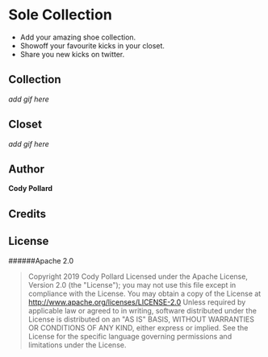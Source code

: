 # Sole Collection
- Add your amazing shoe collection. 
- Showoff your favourite kicks in your closet. 
- Share you new kicks on twitter.

## Collection
*add gif here*

## Closet
*add gif here*

## Author
**Cody Pollard**

## Credits

## License
######Apache 2.0
> Copyright 2019 Cody Pollard 
Licensed under the Apache License, Version 2.0 (the \"License\"); you may not use this file except in compliance with the License. You may obtain a copy of the License at      http://www.apache.org/licenses/LICENSE-2.0  Unless required by applicable law or agreed to in writing, software distributed under the License is distributed on an \"AS IS\" BASIS, WITHOUT WARRANTIES OR CONDITIONS OF ANY KIND, either express or implied. See the License for the specific language governing permissions and limitations under the License.
